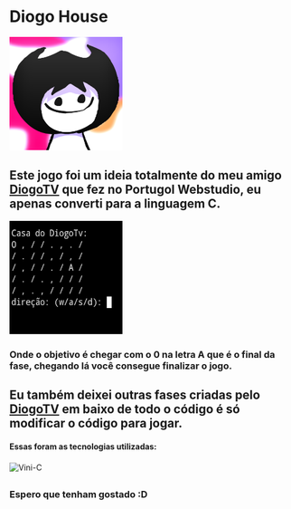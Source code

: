 # Diogo House

 <img style="width:200px; height:200px;" src="images/FOTO-DO-PERFIL-AADADSOIASDIO.png" alt="foto diogo" />

## Este jogo foi um ideia totalmente do meu amigo [DiogoTV](https://github.com/DiogoTVV) que fez no Portugol Webstudio, eu apenas converti para a linguagem C.

<img style="width:200px; height:200px;" src="images/Screenshot_20240218-170535-1.jpg" alt="imagem jogo" />

<h3>Onde o objetivo é chegar com o 0 na letra A que é o final da fase, chegando lá você consegue finalizar o jogo.</h3>

##

## Eu também deixei outras fases criadas pelo [DiogoTV](https://github.com/DiogoTVV) em baixo de todo o código é só modificar o código para jogar.</h3>

<h4>Essas foram as tecnologias utilizadas:</h4>

  <img align="center" alt="Vini-C" height="30" width="40" src="https://cdn.jsdelivr.net/gh/devicons/devicon@latest/icons/c/c-original.svg">

##

<h3>Espero que tenham gostado :D</h3>